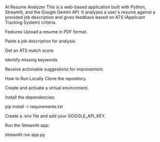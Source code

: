 AI Resume Analyzer
This is a web-based application built with Python, Streamlit, and the Google Gemini API. It analyzes a user's resume against a provided job description and gives feedback based on ATS (Applicant Tracking System) criteria.

Features
Upload a resume in PDF format.

Paste a job description for analysis.

Get an ATS match score.

Identify missing keywords.

Receive actionable suggestions for improvement.

How to Run Locally
Clone the repository.

Create and activate a virtual environment.

Install the dependencies:

pip install -r requirements.txt

Create a .env file and add your GOOGLE_API_KEY.

Run the Streamlit app:

streamlit run app.py
